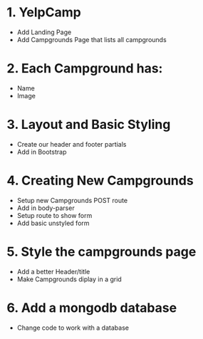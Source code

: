 # 1. YelpCamp
* Add Landing Page
* Add Campgrounds Page that lists all campgrounds

# 2. Each Campground has:
* Name
* Image

# 3. Layout and Basic Styling
* Create our header and footer partials
* Add in Bootstrap

# 4. Creating New Campgrounds
* Setup new Campgrounds POST route
* Add in body-parser
* Setup route to show form
* Add basic unstyled form

# 5. Style the campgrounds page
* Add a better Header/title
* Make Campgrounds diplay in a grid

# 6. Add a mongodb database
* Change code to work with a database